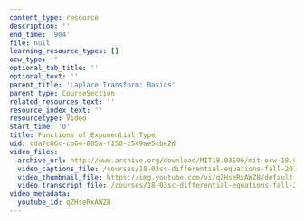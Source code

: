 ```yaml
---
content_type: resource
description: ''
end_time: '904'
file: null
learning_resource_types: []
ocw_type: ''
optional_tab_title: ''
optional_text: ''
parent_title: 'Laplace Transform: Basics'
parent_type: CourseSection
related_resources_text: ''
resource_index_text: ''
resourcetype: Video
start_time: '0'
title: Functions of Exponential Type
uid: cda7c86c-cb64-805a-f150-c549ae5cbe2d
video_files:
  archive_url: http://www.archive.org/download/MIT18.03S06/mit-ocw-18.03-lec20-02apr2003-220k_512kb.mp4
  video_captions_file: /courses/18-03sc-differential-equations-fall-2011/8f996519e26050148cbbc76178f54c2f_qZHseRxAWZ8.vtt
  video_thumbnail_file: https://img.youtube.com/vi/qZHseRxAWZ8/default.jpg
  video_transcript_file: /courses/18-03sc-differential-equations-fall-2011/91793a4f975e1f31f6f60748187699b3_qZHseRxAWZ8.pdf
video_metadata:
  youtube_id: qZHseRxAWZ8
---
```

